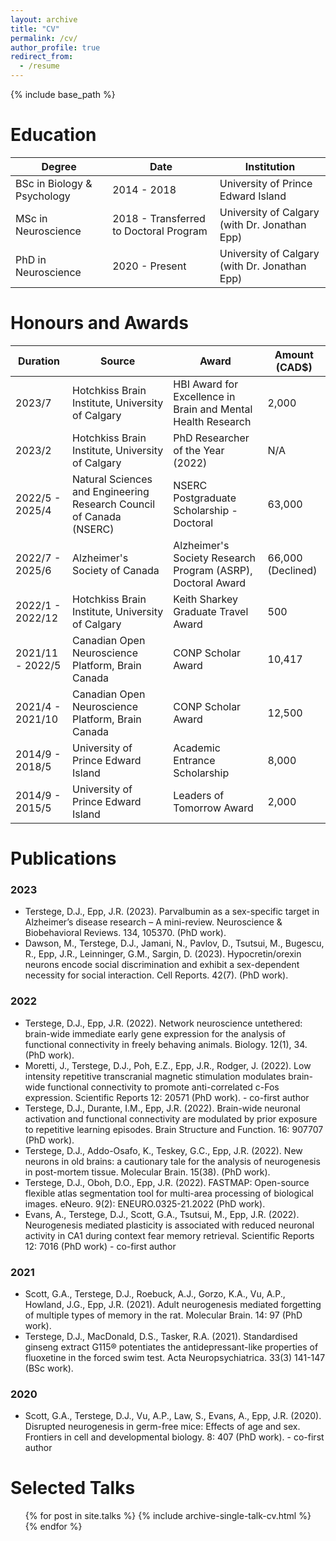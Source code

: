 ```yaml
---
layout: archive
title: "CV"
permalink: /cv/
author_profile: true
redirect_from:
  - /resume
---
```


{% include base_path %}

Education
======

| Degree | Date | Institution |
| ------ | ---- | ----------- |
| BSc in Biology & Psychology | 2014 - 2018 | University of Prince Edward Island |
| MSc in Neuroscience | 2018 - Transferred to Doctoral Program | University of Calgary (with Dr. Jonathan Epp) |
| PhD in Neuroscience | 2020 - Present | University of Calgary (with Dr. Jonathan Epp) |

Honours and Awards
======

| Duration | Source | Award | Amount (CAD$) |
| -------- | ------ | ----- | ------------- |
| 2023/7 | Hotchkiss Brain Institute, University of Calgary | HBI Award for Excellence in Brain and Mental Health Research | 2,000 |
| 2023/2 | Hotchkiss Brain Institute, University of Calgary | PhD Researcher of the Year (2022) | N/A |
| 2022/5 - 2025/4 | Natural Sciences and Engineering Research Council of Canada (NSERC) | NSERC Postgraduate Scholarship - Doctoral | 63,000 |
| 2022/7 - 2025/6 | Alzheimer's Society of Canada | Alzheimer's Society Research Program (ASRP), Doctoral Award | 66,000 (Declined) |
| 2022/1 - 2022/12 | Hotchkiss Brain Institute, University of Calgary | Keith Sharkey Graduate Travel Award | 500 |
| 2021/11 - 2022/5 | Canadian Open Neuroscience Platform, Brain Canada | CONP Scholar Award | 10,417 |
| 2021/4 - 2021/10 | Canadian Open Neuroscience Platform, Brain Canada | CONP Scholar Award | 12,500 |
| 2014/9 - 2018/5 | University of Prince Edward Island | Academic Entrance Scholarship | 8,000 |
| 2014/9 - 2015/5 | University of Prince Edward Island | Leaders of Tomorrow Award | 2,000 |

Publications
======
 ### 2023
 * Terstege, D.J., Epp, J.R. (2023). Parvalbumin as a sex-specific target in Alzheimer’s disease research – A mini-review. Neuroscience & Biobehavioral Reviews. 134, 105370. (PhD work).
 * Dawson, M., Terstege, D.J., Jamani, N., Pavlov, D., Tsutsui, M., Bugescu, R., Epp, J.R., Leinninger, G.M., Sargin, D. (2023). Hypocretin/orexin neurons encode social discrimination and exhibit a sex-dependent necessity for social interaction. Cell Reports. 42(7). (PhD work). 


### 2022
 * Terstege, D.J., Epp, J.R. (2022). Network neuroscience untethered: brain-wide immediate early gene expression for the analysis of functional connectivity in freely behaving animals. Biology. 12(1), 34. (PhD work).
 * Moretti, J., Terstege, D.J., Poh, E.Z., Epp, J.R., Rodger, J. (2022). Low intensity repetitive transcranial magnetic stimulation modulates brain-wide functional connectivity to promote anti-correlated c-Fos expression. Scientific Reports 12: 20571 (PhD work). - co-first author
 * Terstege, D.J., Durante, I.M., Epp, J.R. (2022). Brain-wide neuronal activation and functional connectivity are modulated by prior exposure to repetitive learning episodes. Brain Structure and Function. 16: 907707 (PhD work).
 * Terstege, D.J., Addo-Osafo, K., Teskey, G.C., Epp, J.R. (2022). New neurons in old brains: a cautionary tale for the analysis of neurogenesis in post-mortem tissue. Molecular Brain. 15(38). (PhD work).
 * Terstege, D.J., Oboh, D.O., Epp, J.R. (2022). FASTMAP: Open-source flexible atlas segmentation tool for multi-area processing of biological images. eNeuro. 9(2): ENEURO.0325-21.2022 (PhD work).
 * Evans, A., Terstege, D.J., Scott, G.A., Tsutsui, M., Epp, J.R. (2022). Neurogenesis mediated plasticity is associated with reduced neuronal activity in CA1 during context fear memory retrieval. Scientific Reports 12: 7016 (PhD work) - co-first author 


### 2021
 * Scott, G.A., Terstege, D.J., Roebuck, A.J., Gorzo, K.A., Vu, A.P., Howland, J.G., Epp, J.R. 
(2021). Adult neurogenesis mediated forgetting of multiple types of memory in the rat. Molecular Brain. 14: 97 (PhD work).
 * Terstege, D.J., MacDonald, D.S., Tasker, R.A. (2021). Standardised ginseng extract G115® potentiates the antidepressant-like properties of fluoxetine in the forced swim test. Acta Neuropsychiatrica. 33(3) 141-147 (BSc work). 


### 2020
 * Scott, G.A., Terstege, D.J., Vu, A.P., Law, S., Evans, A., Epp, J.R. (2020). Disrupted neurogenesis in germ-free mice: Effects of age and sex. Frontiers in cell and developmental biology. 8: 407 (PhD work). - co-first author
  
Selected Talks
======
  <ul>{% for post in site.talks %}
    {% include archive-single-talk-cv.html %}
  {% endfor %}</ul>
  
